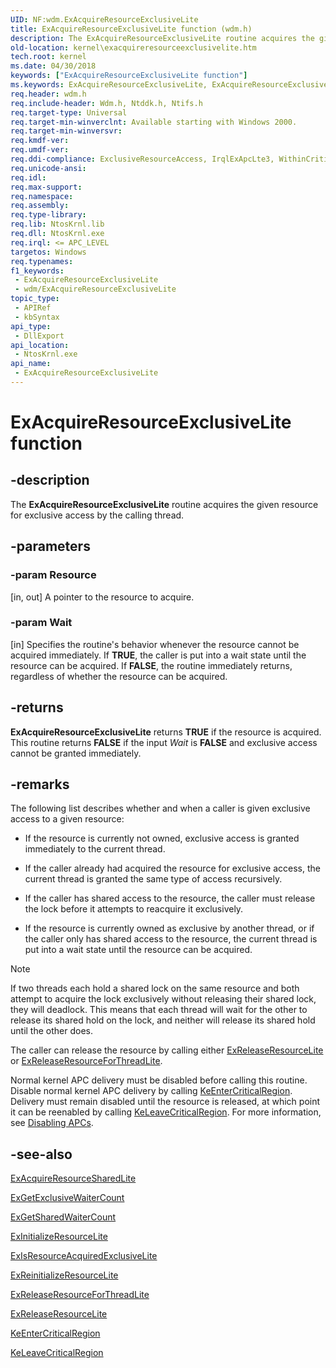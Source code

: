 ```yaml
---
UID: NF:wdm.ExAcquireResourceExclusiveLite
title: ExAcquireResourceExclusiveLite function (wdm.h)
description: The ExAcquireResourceExclusiveLite routine acquires the given resource for exclusive access by the calling thread.
old-location: kernel\exacquireresourceexclusivelite.htm
tech.root: kernel
ms.date: 04/30/2018
keywords: ["ExAcquireResourceExclusiveLite function"]
ms.keywords: ExAcquireResourceExclusiveLite, ExAcquireResourceExclusiveLite routine [Kernel-Mode Driver Architecture], k102_894dbc3c-af92-4916-8205-539062946dbe.xml, kernel.exacquireresourceexclusivelite, wdm/ExAcquireResourceExclusiveLite
req.header: wdm.h
req.include-header: Wdm.h, Ntddk.h, Ntifs.h
req.target-type: Universal
req.target-min-winverclnt: Available starting with Windows 2000.
req.target-min-winversvr: 
req.kmdf-ver: 
req.umdf-ver: 
req.ddi-compliance: ExclusiveResourceAccess, IrqlExApcLte3, WithinCriticalRegion, HwStorPortProhibitedDDIs, WithinCriticalRegion(storport)
req.unicode-ansi: 
req.idl: 
req.max-support: 
req.namespace: 
req.assembly: 
req.type-library: 
req.lib: NtosKrnl.lib
req.dll: NtosKrnl.exe
req.irql: <= APC_LEVEL
targetos: Windows
req.typenames: 
f1_keywords:
 - ExAcquireResourceExclusiveLite
 - wdm/ExAcquireResourceExclusiveLite
topic_type:
 - APIRef
 - kbSyntax
api_type:
 - DllExport
api_location:
 - NtosKrnl.exe
api_name:
 - ExAcquireResourceExclusiveLite
---
```


# ExAcquireResourceExclusiveLite function

## -description

The **ExAcquireResourceExclusiveLite** routine acquires the given resource for exclusive access by the calling thread.

## -parameters

### -param Resource

[in, out]
A pointer to the resource to acquire.

### -param Wait

[in]
Specifies the routine's behavior whenever the resource cannot be acquired immediately. If **TRUE**, the caller is put into a wait state until the resource can be acquired. If **FALSE**, the routine immediately returns, regardless of whether the resource can be acquired.

## -returns

**ExAcquireResourceExclusiveLite** returns **TRUE** if the resource is acquired. This routine returns **FALSE** if the input *Wait* is **FALSE** and exclusive access cannot be granted immediately.

## -remarks

The following list describes whether and when a caller is given exclusive access to a given resource:

* If the resource is currently not owned, exclusive access is granted immediately to the current thread.

* If the caller already had acquired the resource for exclusive access, the current thread is granted the same type of access recursively.

* If the caller has shared access to the resource, the caller must release the lock before it attempts to reacquire it exclusively.

* If the resource is currently owned as exclusive by another thread, or if the caller only has shared access to the resource, the current thread is put into a wait state until the resource can be acquired.

> [!NOTE]
> If two threads each hold a shared lock on the same resource and both attempt to acquire the lock exclusively without releasing their shared lock, they will deadlock. This means that each thread will wait for the other to release its shared hold on the lock, and neither will release its shared hold until the other does.

The caller can release the resource by calling either [ExReleaseResourceLite](nf-wdm-exreleaseresourcelite.md) or [ExReleaseResourceForThreadLite](nf-wdm-exreleaseresourceforthreadlite.md).

Normal kernel APC delivery must be disabled before calling this routine. Disable normal kernel APC delivery by calling [KeEnterCriticalRegion](../ntddk/nf-ntddk-keentercriticalregion.md). Delivery must remain disabled until the resource is released, at which point it can be reenabled by calling [KeLeaveCriticalRegion](../ntddk/nf-ntddk-keleavecriticalregion.md). For more information, see [Disabling APCs](/windows-hardware/drivers/kernel/disabling-apcs).

## -see-also

[ExAcquireResourceSharedLite](nf-wdm-exacquireresourcesharedlite.md)

[ExGetExclusiveWaiterCount](nf-wdm-exgetexclusivewaitercount.md)

[ExGetSharedWaiterCount](nf-wdm-exgetsharedwaitercount.md)

[ExInitializeResourceLite](nf-wdm-exinitializeresourcelite.md)

[ExIsResourceAcquiredExclusiveLite](nf-wdm-exisresourceacquiredexclusivelite.md)

[ExReinitializeResourceLite](nf-wdm-exreinitializeresourcelite.md)

[ExReleaseResourceForThreadLite](nf-wdm-exreleaseresourceforthreadlite.md)

[ExReleaseResourceLite](nf-wdm-exreleaseresourcelite.md)

[KeEnterCriticalRegion](../ntddk/nf-ntddk-keentercriticalregion.md)

[KeLeaveCriticalRegion](../ntddk/nf-ntddk-keleavecriticalregion.md)
